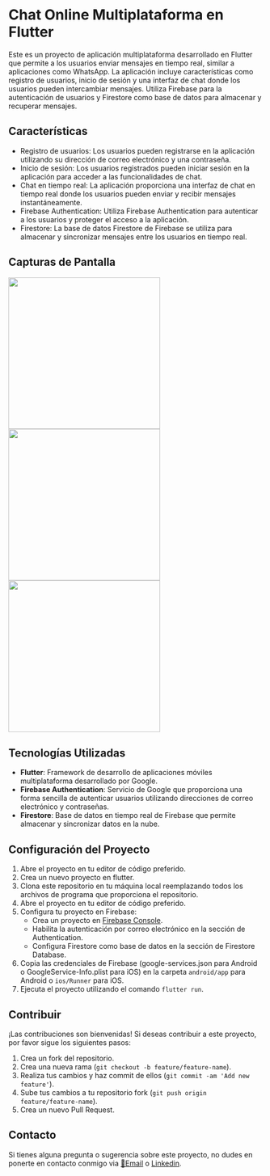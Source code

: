 # Chat Online Multiplataforma en Flutter

Este es un proyecto de aplicación multiplataforma desarrollado en Flutter que permite a los usuarios enviar mensajes en tiempo real, similar a aplicaciones como WhatsApp. La aplicación incluye características como registro de usuarios, inicio de sesión y una interfaz de chat donde los usuarios pueden intercambiar mensajes. Utiliza Firebase para la autenticación de usuarios y Firestore como base de datos para almacenar y recuperar mensajes.

## Características

- Registro de usuarios: Los usuarios pueden registrarse en la aplicación utilizando su dirección de correo electrónico y una contraseña.
- Inicio de sesión: Los usuarios registrados pueden iniciar sesión en la aplicación para acceder a las funcionalidades de chat.
- Chat en tiempo real: La aplicación proporciona una interfaz de chat en tiempo real donde los usuarios pueden enviar y recibir mensajes instantáneamente.
- Firebase Authentication: Utiliza Firebase Authentication para autenticar a los usuarios y proteger el acceso a la aplicación.
- Firestore: La base de datos Firestore de Firebase se utiliza para almacenar y sincronizar mensajes entre los usuarios en tiempo real.

## Capturas de Pantalla


<div style="display: flex, justify-content: space-around, align-items: center;">
<img src="https://i.imgur.com/w6wERdr.png" style="width: 300px"/>
<img src="https://i.imgur.com/yqdPkGt.png" style="width: 300px"/>
<img src="https://i.imgur.com/BSxIgp8.png" style="width: 300px"/>
</div>


## Tecnologías Utilizadas

- **Flutter**: Framework de desarrollo de aplicaciones móviles multiplataforma desarrollado por Google.
- **Firebase Authentication**: Servicio de Google que proporciona una forma sencilla de autenticar usuarios utilizando direcciones de correo electrónico y contraseñas.
- **Firestore**: Base de datos en tiempo real de Firebase que permite almacenar y sincronizar datos en la nube.

## Configuración del Proyecto

1. Abre el proyecto en tu editor de código preferido.
2. Crea un nuevo proyecto en flutter.
3. Clona este repositorio en tu máquina local reemplazando todos los archivos de programa que proporciona el repositorio.
4. Abre el proyecto en tu editor de código preferido.
5. Configura tu proyecto en Firebase:
    - Crea un proyecto en [Firebase Console](https://console.firebase.google.com/).
    - Habilita la autenticación por correo electrónico en la sección de Authentication.
    - Configura Firestore como base de datos en la sección de Firestore Database.
6. Copia las credenciales de Firebase (google-services.json para Android o GoogleService-Info.plist para iOS) en la carpeta `android/app` para Android o `ios/Runner` para iOS.
7. Ejecuta el proyecto utilizando el comando `flutter run`.


## Contribuir

¡Las contribuciones son bienvenidas! Si deseas contribuir a este proyecto, por favor sigue los siguientes pasos:

1. Crea un fork del repositorio.
2. Crea una nueva rama (`git checkout -b feature/feature-name`).
3. Realiza tus cambios y haz commit de ellos (`git commit -am 'Add new feature'`).
4. Sube tus cambios a tu repositorio fork (`git push origin feature/feature-name`).
5. Crea un nuevo Pull Request.

## Contacto

Si tienes alguna pregunta o sugerencia sobre este proyecto, no dudes en ponerte en contacto conmigo via [📧Email](mailto:carlosmartinezguixa@gmail.com) o [Linkedin](https://www.linkedin.com/in/carlosmartinezguixa/).
